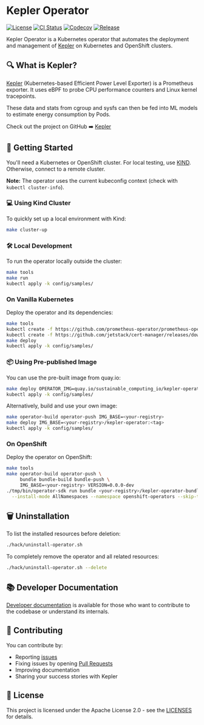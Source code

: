 # Kepler Operator

[![License](https://img.shields.io/badge/License-Apache%202.0-blue.svg)](https://opensource.org/licenses/Apache-2.0)
[![CI Status](https://github.com/sustainable-computing-io/kepler-operator/actions/workflows/push.yaml/badge.svg)](https://github.com/sustainable-computing-io/kepler-operator/actions/workflows/push.yaml)
[![Codecov](https://codecov.io/gh/sustainable-computing-io/kepler-operator/graph/badge.svg?token=036JVLMN2V)](https://codecov.io/gh/sustainable-computing-io/kepler-operator)
[![Release](https://img.shields.io/github/v/release/sustainable-computing-io/kepler-operator)](https://github.com/sustainable-computing-io/kepler-operator/releases)

Kepler Operator is a Kubernetes operator that automates the deployment and management of [Kepler](https://github.com/sustainable-computing-io/kepler) on Kubernetes and OpenShift clusters.

## 🔍 What is Kepler?

[Kepler](https://github.com/sustainable-computing-io/kepler) (Kubernetes-based Efficient Power Level Exporter) is a Prometheus
exporter. It uses eBPF to probe CPU performance counters and Linux kernel
tracepoints.

These data and stats from cgroup and sysfs can then be fed into ML models to
estimate energy consumption by Pods.

Check out the project on GitHub ➡️ [Kepler](https://github.com/sustainable-computing-io/kepler)

## 🚀 Getting Started

You'll need a Kubernetes or OpenShift cluster. For local testing, use [KIND](https://sigs.k8s.io/kind). Otherwise, connect to a remote cluster.

**Note:** The operator uses the current kubeconfig context (check with `kubectl cluster-info`).

### 💻 Using Kind Cluster

To quickly set up a local environment with Kind:

```sh
make cluster-up
```

### 🛠️ Local Development

To run the operator locally outside the cluster:

```sh
make tools
make run
kubectl apply -k config/samples/
```

### On Vanilla Kubernetes

Deploy the operator and its dependencies:

```sh
make tools
kubectl create -f https://github.com/prometheus-operator/prometheus-operator/releases/download/v0.76.0/bundle.yaml
kubectl create -f https://github.com/jetstack/cert-manager/releases/download/v1.15.3/cert-manager.yaml
make deploy
kubectl apply -k config/samples/
```

### 📦 Using Pre-published Image

You can use the pre-built image from quay.io:

```sh
make deploy OPERATOR_IMG=quay.io/sustainable_computing_io/kepler-operator:v1alpha1
kubectl apply -k config/samples/
```

Alternatively, build and use your own image:

```sh
make operator-build operator-push IMG_BASE=<your-registry>
make deploy IMG_BASE=<your-registry>/kepler-operator:<tag>
kubectl apply -k config/samples/
```

### On OpenShift

Deploy the operator on OpenShift:

```sh
make tools
make operator-build operator-push \
     bundle bundle-build bundle-push \
     IMG_BASE=<your-registry> VERSION=0.0.0-dev
./tmp/bin/operator-sdk run bundle <your-registry>/kepler-operator-bundle:0.0.0-dev \
  --install-mode AllNamespaces --namespace openshift-operators --skip-tls
```

## 🗑️ Uninstallation

To list the installed resources before deletion:

```sh
./hack/uninstall-operator.sh
```

To completely remove the operator and all related resources:

```sh
./hack/uninstall-operator.sh --delete
```

## 📚 Developer Documentation

[Developer documentation](https://github.com/sustainable-computing-io/kepler-operator/tree/v1alpha1/docs/developer) is available for those who want to contribute to the codebase or understand its internals.

## 🤝 Contributing

You can contribute by:

* Reporting [issues](https://github.com/sustainable-computing-io/kepler-operator/issues)
* Fixing issues by opening [Pull Requests](https://github.com/sustainable-computing-io/kepler-operator/pulls)
* Improving documentation
* Sharing your success stories with Kepler

## 📝 License

This project is licensed under the Apache License 2.0 - see the [LICENSES](LICENSES) for details.
